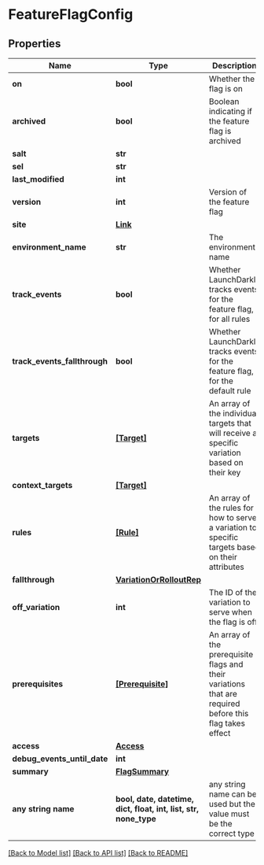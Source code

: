 # FeatureFlagConfig


## Properties
Name | Type | Description | Notes
------------ | ------------- | ------------- | -------------
**on** | **bool** | Whether the flag is on | 
**archived** | **bool** | Boolean indicating if the feature flag is archived | 
**salt** | **str** |  | 
**sel** | **str** |  | 
**last_modified** | **int** |  | 
**version** | **int** | Version of the feature flag | 
**site** | [**Link**](Link.md) |  | 
**environment_name** | **str** | The environment name | 
**track_events** | **bool** | Whether LaunchDarkly tracks events for the feature flag, for all rules | 
**track_events_fallthrough** | **bool** | Whether LaunchDarkly tracks events for the feature flag, for the default rule | 
**targets** | [**[Target]**](Target.md) | An array of the individual targets that will receive a specific variation based on their key | [optional] 
**context_targets** | [**[Target]**](Target.md) |  | [optional] 
**rules** | [**[Rule]**](Rule.md) | An array of the rules for how to serve a variation to specific targets based on their attributes | [optional] 
**fallthrough** | [**VariationOrRolloutRep**](VariationOrRolloutRep.md) |  | [optional] 
**off_variation** | **int** | The ID of the variation to serve when the flag is off | [optional] 
**prerequisites** | [**[Prerequisite]**](Prerequisite.md) | An array of the prerequisite flags and their variations that are required before this flag takes effect | [optional] 
**access** | [**Access**](Access.md) |  | [optional] 
**debug_events_until_date** | **int** |  | [optional] 
**summary** | [**FlagSummary**](FlagSummary.md) |  | [optional] 
**any string name** | **bool, date, datetime, dict, float, int, list, str, none_type** | any string name can be used but the value must be the correct type | [optional]

[[Back to Model list]](../README.md#documentation-for-models) [[Back to API list]](../README.md#documentation-for-api-endpoints) [[Back to README]](../README.md)


